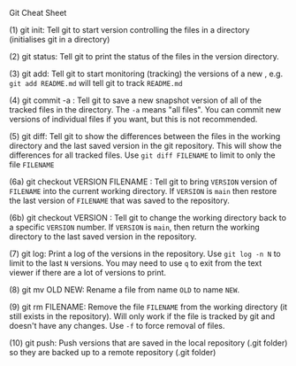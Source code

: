Git Cheat Sheet

(1)  git init: Tell git to start version controlling the files in a   directory (initialises git in a directory)

(2)  git status: Tell git to print the status of the files in the version directory.

(3)  git add: Tell git to start monitoring (tracking) the versions of a new , e.g. `git add README.md` will tell git to track `README.md`   

(4)  git commit -a : Tell git to save a new snapshot version of all of the tracked files in the directory. The `-a` means "all files". You can commit new versions of individual files if you want, but this is not recommended.

(5)  git diff: Tell git to show the differences between the files in the working directory and the last saved version in the git repository. This will show the differences for all tracked files. Use `git diff FILENAME` to limit to only the file `FILENAME`

(6a) git checkout VERSION FILENAME  : Tell git to bring `VERSION` version of `FILENAME` into the current working directory. If `VERSION` is `main` then restore the last version of `FILENAME` that was saved to the repository.

(6b) git checkout VERSION : Tell git to change the working directory back to a specific `VERSION` number. If `VERSION` is `main`, then return the working directory to the last saved version in the repository.

(7)  git log: Print a log of the versions in the repository. Use `git log -n N` to limit to the last `N` versions. You may need to use `q` to exit from the text viewer if there are a lot of versions to print.

(8)  git mv OLD NEW: Rename a file from name `OLD` to name `NEW`.

(9)  git rm FILENAME: Remove the file `FILENAME` from the working directory (it still exists in the repository). Will only work if the file is tracked by  git and doesn't have any changes. Use `-f` to force removal of files. 

(10) git push: Push versions that are saved in the local repository (.git folder) so they are backed up to a remote repository (.git folder)